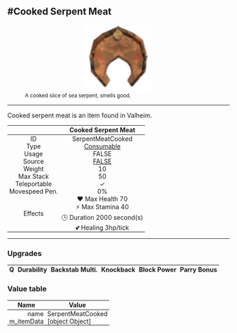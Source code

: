 <meta property="og:title" content="Cooked Serpent Meat - MoreValheim" /><meta property="og:type" content="website" /><meta property="og:image" content="/assets/cooked_serpent_meat.png" /><meta property="og:description" content="Cooked Serpent Meat is an item found in Valheim." /><meta name="theme-color" content="#546D78"><meta name="twitter:card" content="summary_large_image">
#Cooked Serpent Meat
-------------
<style>img {width:20px;}.tb {width:150px;display: block;margin-left: auto;margin-right: auto;}</style>

<style>.md-typeset table:not([class]) th:not([align]) {min-width:unset!important;}</style>
<style>td{padding:0em 0.3em!important;text-align:center!important;border-left:.05rem solid var(--md-default-fg-color--lightest)}</style>

<style>th{padding:0.1em 0.3em!important;text-align:center!important;font-weight:bold}</style>

<style>pre{text-align:right!important}</style>
<style>table tr td:first-child {border-left: 0;};</style>

<figure><img src="/assets/cooked_serpent_meat.png" class="tb" /><figcaption><small>A cooked slice of sea serpent, smells good.</small></figcaption></figure>

-------------

Cooked serpent meat is an item found in Valheim.

|        | Cooked Serpent Meat              |
| ----------- | ------------------------------------ |
| ID |SerpentMeatCooked
| Type | [Consumable](../../types/consumable)
| Usage | FALSE<br>
| Source | [FALSE](../../items/false)
| Weight | 10 |
| Max Stack | 50 |
| Teleportable | ✓
| Movespeed Pen. | 0%
| Effects | ❤️ Max Health 70<br>⚡ Max Stamina 40<br>🕒 Duration 2000 second(s) <br>💕 Healing 3hp/tick <br>

-------------

### Upgrades
| Q | Durability | Backstab Multi. | Knockback | Block Power | Parry Bonus
| - | - | - | - | - | - 


### Value table
| Name | Value
| - | - |
| <div style="text-align:right">name</div> | <div style="text-align:left">SerpentMeatCooked</div> | 
| <div style="text-align:right">m_itemData</div> | <div style="text-align:left">[object Object]</div> | 